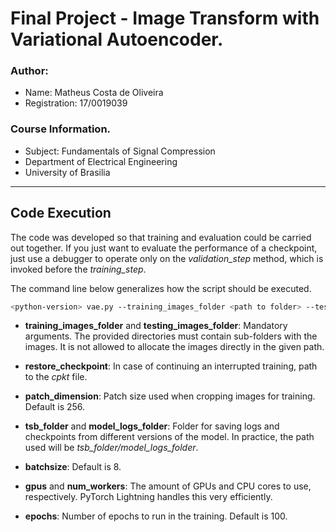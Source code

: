 # Final Project - Image Transform with Variational Autoencoder.
  
### Author:
- Name: Matheus Costa de Oliveira
- Registration: 17/0019039
### Course Information.
- Subject: Fundamentals of Signal Compression
- Department of Electrical Engineering
- University of Brasilia

___

## Code Execution

The code was developed so that training and evaluation could be carried out together. If you just want to evaluate the performance of a checkpoint, just use a debugger to operate only on the *validation_step* method, which is invoked before the *training_step*.

The command line below generalizes how the script should be executed.

```bash
<python-version> vae.py --training_images_folder <path to folder> --testing_images_folder <path to folder> --restore_checkpoint <path to checkpoint> --patch_dimension <patch size for training> --tsb_folder <path to tensorboard logs> --model_logs_folder <folder for model logs> --batchsize <training batch size> --gpus <number of gpus to use> --num_workers <number of cpus cores to use> --epochs <training epochs>
```

- **training_images_folder** and **testing_images_folder**: Mandatory arguments. The provided directories must contain sub-folders with the images. It is not allowed to allocate the images directly in the given path.

- **restore_checkpoint**: In case of continuing an interrupted training, path to the *cpkt* file.

- **patch_dimension**: Patch size used when cropping images for training. Default is 256.

- **tsb_folder** and **model_logs_folder**: Folder for saving logs and checkpoints from different versions of the model. In practice, the path used will be *tsb_folder/model_logs_folder*.

- **batchsize**: Default is 8.

- **gpus** and **num_workers**: The amount of GPUs and CPU cores to use, respectively. PyTorch Lightning handles this very efficiently.

- **epochs**: Number of epochs to run in the training. Default is 100.